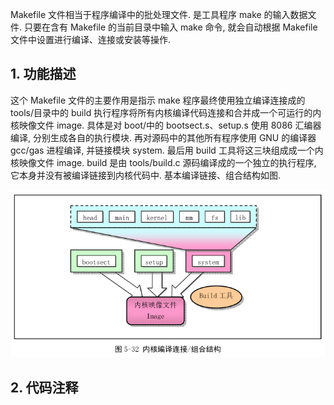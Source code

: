 Makefile 文件相当于程序编译中的批处理文件. 是工具程序 make 的输入数据文件. 只要在含有 Makefile 的当前目录中输入 make 命令, 就会自动根据 Makefile 文件中设置进行编译、连接或安装等操作.

## 1. 功能描述

这个 Makefile 文件的主要作用是指示 make 程序最终使用独立编译连接成的 tools/目录中的 build 执行程序将所有内核编译代码连接和合并成一个可运行的内核映像文件 image. 具体是对 boot/中的 bootsect.s、setup.s 使用 8086 汇编器编译, 分别生成各自的执行模块. 再对源码中的其他所有程序使用 GNU 的编译器 gcc/gas 进程编译, 并链接模块 system. 最后用 build 工具将这三块组成成一个内核映像文件 image. build 是由 tools/build.c 源码编译成的一个独立的执行程序, 它本身并没有被编译链接到内核代码中. 基本编译链接、组合结构如图.

![config](images/39.png)

## 2. 代码注释


